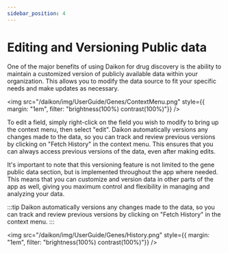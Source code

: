 ```yaml
---
sidebar_position: 4
---
```

# Editing and Versioning Public data
One of the major benefits of using Daikon for drug discovery is the ability to maintain a customized version of publicly available data within your organization. This allows you to modify the data source to fit your specific needs and make updates as necessary.

<img
src="/daikon/img/UserGuide/Genes/ContextMenu.png"
style={{ margin: "1em", filter: "brightness(100%) contrast(100%)"}}
/>

To edit a field, simply right-click on the field you wish to modify to bring up the context menu, then select "edit". Daikon automatically versions any changes made to the data, so you can track and review previous versions by clicking on "Fetch History" in the context menu. This ensures that you can always access previous versions of the data, even after making edits.

It's important to note that this versioning feature is not limited to the gene public data section, but is implemented throughout the app where needed. This means that you can customize and version data in other parts of the app as well, giving you maximum control and flexibility in managing and analyzing your data.

:::tip
Daikon automatically versions any changes made to the data, so you can track and review previous versions by clicking on "Fetch History" in the context menu.
:::

<img
src="/daikon/img/UserGuide/Genes/History.png"
style={{ margin: "1em", filter: "brightness(100%) contrast(100%)"}}
/>